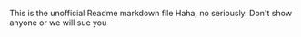 This is the unofficial Readme markdown file
Haha, no seriously. Don't show anyone or we will sue you